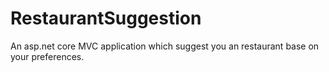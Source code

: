 # RestaurantSuggestion
An asp.net core MVC application which suggest you an restaurant base on your preferences. 
